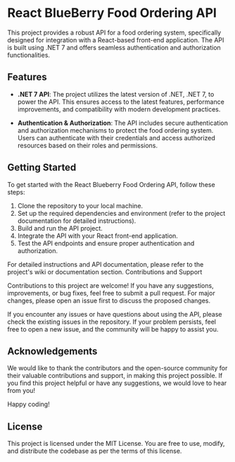 # React BlueBerry Food Ordering API
This project provides a robust API for a food ordering system, specifically designed for integration with a React-based front-end application. The API is built using .NET 7 and offers seamless authentication and authorization functionalities.

## Features

* **.NET 7 API**: The project utilizes the latest version of .NET, .NET 7, to power the API. This ensures access to the latest features, performance improvements, and compatibility with modern development practices.

* **Authentication & Authorization**: The API includes secure authentication and authorization mechanisms to protect the food ordering system. Users can authenticate with their credentials and access authorized resources based on their roles and permissions.
## Getting Started

To get started with the React Blueberry Food Ordering API, follow these steps:

1. Clone the repository to your local machine.
2. Set up the required dependencies and environment (refer to the project documentation for detailed instructions).
3. Build and run the API project.
4.  Integrate the API with your React front-end application.
5. Test the API endpoints and ensure proper authentication and authorization.

For detailed instructions and API documentation, please refer to the project's wiki or documentation section.
Contributions and Support

Contributions to this project are welcome! If you have any suggestions, improvements, or bug fixes, feel free to submit a pull request. For major changes, please open an issue first to discuss the proposed changes.

If you encounter any issues or have questions about using the API, please check the existing issues in the repository. If your problem persists, feel free to open a new issue, and the community will be happy to assist you.
## Acknowledgements

We would like to thank the contributors and the open-source community for their valuable contributions and support, in making this project possible.
If you find this project helpful or have any suggestions, we would love to hear from you!

Happy coding!
## License

This project is licensed under the MIT License. You are free to use, modify, and distribute the codebase as per the terms of this license.

